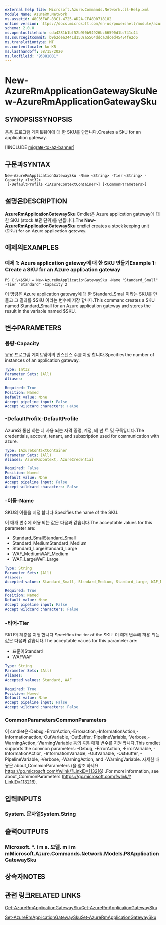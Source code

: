```yaml
---
external help file: Microsoft.Azure.Commands.Network.dll-Help.xml
Module Name: AzureRM.Network
ms.assetid: 48C33FAF-83C1-4725-AD2A-CF48D0718182
online version: https://docs.microsoft.com/en-us/powershell/module/azurerm.network/new-azurermapplicationgatewaysku
schema: 2.0.0
ms.openlocfilehash: cda4281b1bf52b9f0b94926bc66590d1bd741c44
ms.sourcegitcommit: b9b2dea3441d1532a5564ddca3dced45424fe2d6
ms.translationtype: MT
ms.contentlocale: ko-KR
ms.lasthandoff: 08/15/2020
ms.locfileid: "93881001"
---
```

# <span data-ttu-id="5e296-101">New-AzureRmApplicationGatewaySku</span><span class="sxs-lookup"><span data-stu-id="5e296-101">New-AzureRmApplicationGatewaySku</span></span>

## <span data-ttu-id="5e296-102">SYNOPSIS</span><span class="sxs-lookup"><span data-stu-id="5e296-102">SYNOPSIS</span></span>
<span data-ttu-id="5e296-103">응용 프로그램 게이트웨이에 대 한 SKU를 만듭니다.</span><span class="sxs-lookup"><span data-stu-id="5e296-103">Creates a SKU for an application gateway.</span></span>

[!INCLUDE [migrate-to-az-banner](../../includes/migrate-to-az-banner.md)]

## <span data-ttu-id="5e296-104">구문과</span><span class="sxs-lookup"><span data-stu-id="5e296-104">SYNTAX</span></span>

```
New-AzureRmApplicationGatewaySku -Name <String> -Tier <String> -Capacity <Int32>
 [-DefaultProfile <IAzureContextContainer>] [<CommonParameters>]
```

## <span data-ttu-id="5e296-105">설명은</span><span class="sxs-lookup"><span data-stu-id="5e296-105">DESCRIPTION</span></span>
<span data-ttu-id="5e296-106">**AzureRmApplicationGatewaySku** Cmdlet은 Azure application gateway에 대 한 SKU (stock 보관 단위)를 만듭니다.</span><span class="sxs-lookup"><span data-stu-id="5e296-106">The **New-AzureRmApplicationGatewaySku** cmdlet creates a stock keeping unit (SKU) for an Azure application gateway.</span></span>

## <span data-ttu-id="5e296-107">예제의</span><span class="sxs-lookup"><span data-stu-id="5e296-107">EXAMPLES</span></span>

### <span data-ttu-id="5e296-108">예제 1: Azure application gateway에 대 한 SKU 만들기</span><span class="sxs-lookup"><span data-stu-id="5e296-108">Example 1: Create a SKU for an Azure application gateway</span></span>
```
PS C:\>$SKU = New-AzureRmApplicationGatewaySku -Name "Standard_Small" -Tier "Standard" -Capacity 2
```

<span data-ttu-id="5e296-109">이 명령은 Azure application gateway에 대 한 Standard_Small 이라는 SKU를 만들고 그 결과를 $SKU 이라는 변수에 저장 합니다.</span><span class="sxs-lookup"><span data-stu-id="5e296-109">This command creates a SKU named Standard_Small for an Azure application gateway and stores the result in the variable named $SKU.</span></span>

## <span data-ttu-id="5e296-110">변수</span><span class="sxs-lookup"><span data-stu-id="5e296-110">PARAMETERS</span></span>

### <span data-ttu-id="5e296-111">용량</span><span class="sxs-lookup"><span data-stu-id="5e296-111">-Capacity</span></span>
<span data-ttu-id="5e296-112">응용 프로그램 게이트웨이의 인스턴스 수를 지정 합니다.</span><span class="sxs-lookup"><span data-stu-id="5e296-112">Specifies the number of instances of an application gateway.</span></span>

```yaml
Type: Int32
Parameter Sets: (All)
Aliases: 

Required: True
Position: Named
Default value: None
Accept pipeline input: False
Accept wildcard characters: False
```

### <span data-ttu-id="5e296-113">-DefaultProfile</span><span class="sxs-lookup"><span data-stu-id="5e296-113">-DefaultProfile</span></span>
<span data-ttu-id="5e296-114">Azure와 통신 하는 데 사용 되는 자격 증명, 계정, 테 넌 트 및 구독입니다.</span><span class="sxs-lookup"><span data-stu-id="5e296-114">The credentials, account, tenant, and subscription used for communication with azure.</span></span>

```yaml
Type: IAzureContextContainer
Parameter Sets: (All)
Aliases: AzureRmContext, AzureCredential

Required: False
Position: Named
Default value: None
Accept pipeline input: False
Accept wildcard characters: False
```

### <span data-ttu-id="5e296-115">-이름</span><span class="sxs-lookup"><span data-stu-id="5e296-115">-Name</span></span>
<span data-ttu-id="5e296-116">SKU의 이름을 지정 합니다.</span><span class="sxs-lookup"><span data-stu-id="5e296-116">Specifies the name of the SKU.</span></span>

<span data-ttu-id="5e296-117">이 매개 변수에 허용 되는 값은 다음과 같습니다.</span><span class="sxs-lookup"><span data-stu-id="5e296-117">The acceptable values for this parameter are:</span></span>

- <span data-ttu-id="5e296-118">Standard_Small</span><span class="sxs-lookup"><span data-stu-id="5e296-118">Standard_Small</span></span>
- <span data-ttu-id="5e296-119">Standard_Medium</span><span class="sxs-lookup"><span data-stu-id="5e296-119">Standard_Medium</span></span>
- <span data-ttu-id="5e296-120">Standard_Large</span><span class="sxs-lookup"><span data-stu-id="5e296-120">Standard_Large</span></span>
- <span data-ttu-id="5e296-121">WAF_Medium</span><span class="sxs-lookup"><span data-stu-id="5e296-121">WAF_Medium</span></span>
- <span data-ttu-id="5e296-122">WAF_Large</span><span class="sxs-lookup"><span data-stu-id="5e296-122">WAF_Large</span></span>

```yaml
Type: String
Parameter Sets: (All)
Aliases: 
Accepted values: Standard_Small, Standard_Medium, Standard_Large, WAF_Medium, WAF_Large

Required: True
Position: Named
Default value: None
Accept pipeline input: False
Accept wildcard characters: False
```

### <span data-ttu-id="5e296-123">-티어</span><span class="sxs-lookup"><span data-stu-id="5e296-123">-Tier</span></span>
<span data-ttu-id="5e296-124">SKU의 계층을 지정 합니다.</span><span class="sxs-lookup"><span data-stu-id="5e296-124">Specifies the tier of the SKU.</span></span>
<span data-ttu-id="5e296-125">이 매개 변수에 허용 되는 값은 다음과 같습니다.</span><span class="sxs-lookup"><span data-stu-id="5e296-125">The acceptable values for this parameter are:</span></span>

- <span data-ttu-id="5e296-126">표준이</span><span class="sxs-lookup"><span data-stu-id="5e296-126">Standard</span></span>
- <span data-ttu-id="5e296-127">WAF</span><span class="sxs-lookup"><span data-stu-id="5e296-127">WAF</span></span>

```yaml
Type: String
Parameter Sets: (All)
Aliases: 
Accepted values: Standard, WAF

Required: True
Position: Named
Default value: None
Accept pipeline input: False
Accept wildcard characters: False
```

### <span data-ttu-id="5e296-128">CommonParameters</span><span class="sxs-lookup"><span data-stu-id="5e296-128">CommonParameters</span></span>
<span data-ttu-id="5e296-129">이 cmdlet은-Debug,-ErrorAction,-Erroraction,-InformationAction,-Informationaction,-OutVariable,-OutBuffer,-PipelineVariable,-Verbose,-WarningAction,-WarningVariable 등의 공통 매개 변수를 지원 합니다.</span><span class="sxs-lookup"><span data-stu-id="5e296-129">This cmdlet supports the common parameters: -Debug, -ErrorAction, -ErrorVariable, -InformationAction, -InformationVariable, -OutVariable, -OutBuffer, -PipelineVariable, -Verbose, -WarningAction, and -WarningVariable.</span></span> <span data-ttu-id="5e296-130">자세한 내용은 about_CommonParameters (을 참조 하세요 https://go.microsoft.com/fwlink/?LinkID=113216) .</span><span class="sxs-lookup"><span data-stu-id="5e296-130">For more information, see about_CommonParameters (https://go.microsoft.com/fwlink/?LinkID=113216).</span></span>

## <span data-ttu-id="5e296-131">입력</span><span class="sxs-lookup"><span data-stu-id="5e296-131">INPUTS</span></span>

### <span data-ttu-id="5e296-132">System. 문자열</span><span class="sxs-lookup"><span data-stu-id="5e296-132">System.String</span></span>

## <span data-ttu-id="5e296-133">출력</span><span class="sxs-lookup"><span data-stu-id="5e296-133">OUTPUTS</span></span>

### <span data-ttu-id="5e296-134">Microsoft. \*. i m a. 모델. m i m m</span><span class="sxs-lookup"><span data-stu-id="5e296-134">Microsoft.Azure.Commands.Network.Models.PSApplicationGatewaySku</span></span>

## <span data-ttu-id="5e296-135">상속자</span><span class="sxs-lookup"><span data-stu-id="5e296-135">NOTES</span></span>

## <span data-ttu-id="5e296-136">관련 링크</span><span class="sxs-lookup"><span data-stu-id="5e296-136">RELATED LINKS</span></span>

[<span data-ttu-id="5e296-137">Get-AzureRmApplicationGatewaySku</span><span class="sxs-lookup"><span data-stu-id="5e296-137">Get-AzureRmApplicationGatewaySku</span></span>](./Get-AzureRmApplicationGatewaySku.md)

[<span data-ttu-id="5e296-138">Set-AzureRmApplicationGatewaySku</span><span class="sxs-lookup"><span data-stu-id="5e296-138">Set-AzureRmApplicationGatewaySku</span></span>](./Set-AzureRmApplicationGatewaySku.md)



